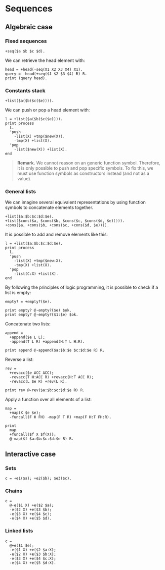 # Sequences

## Algebraic case

### Fixed sequences

```
+seq($a $b $c $d).
```

We can retrieve the head element with:

```
head = +head(-seq(X1 X2 X3 X4) X1).
query = -head(+seq($1 $2 $3 $4) R) R.
print (query head).
```

### Constants stack

```
+list($a($b($c($e)))).
```

We can push or pop a head element with:

```
l = +list($a($b($c($e)))).
print process
  l.
  'push
    -list(X) +tmp($new(X)).
    -tmp(X) +list(X).
  'pop
    -list($new(X)) +list(X).
end
```

> **Remark.**  We cannot reason on an generic function symbol.
Therefore, it is only possible to push and pop specific symbols. To fix this,
we must use function symbols as constructors instead (and not as a value).

### General lists

We can imagine several equivalent representations by using function symbols to
concatenate elements together.

```
+list($a:$b:$c:$d:$e).
+list($cons($a, $cons($b, $cons($c, $cons($d, $e))))).
+cons($a, +cons($b, +cons($c, +cons($d, $e)))).
```

It is possible to add and remove elements like this:

```
l = +list($a:$b:$c:$d:$e).
print process
  l.
  'push
    -list(X) +tmp($new:X).
    -tmp(X) +list(X).
  'pop
    -list(C:X) +list(X).
end
```

By following the principles of logic programming, it is possible to check if
a list is empty:

```
empty? = +empty?($e).

print empty? @-empty?($e) $ok.
print empty? @-empty?($1:$e) $ok.
```

Concatenate two lists:

```
append =
  +append($e L L);
  -append(T L R) +append(H:T L H:R).

print append @-append($a:$b:$e $c:$d:$e R) R.
```

Reverse a list:

```
rev =
  +revacc($e ACC ACC);
  -revacc(T H:ACC R) +revacc(H:T ACC R);
  -revacc(L $e R) +rev(L R).

print rev @-rev($a:$b:$c:$d:$e R) R.
```

Apply a function over all elements of a list:

```
map =
  +map(X $e $e);
  -funcall(F H FH) -map(F T R) +map(F H:T FH:R).

print
  map
  +funcall($f X $f(X));
  @-map($f $a:$b:$c:$d:$e R) R.
```

## Interactive case

### Sets

```
c = +e1($a); +e2($b); $e3($c).
```

### Chains

```
c =
  @-e($1 X) +e($2 $a);
  -e($2 X) +e($3 $b);
  -e($3 X) +e($4 $c);
  -e($4 X) +e($5 $d).
```

### Linked lists

```
c =
  @+e($1 $e);
  -e($1 X) +e($2 $a:X);
  -e($2 X) +e($3 $b:X);
  -e($3 X) +e($4 $c:X);
  -e($4 X) +e($5 $d:X).
```
